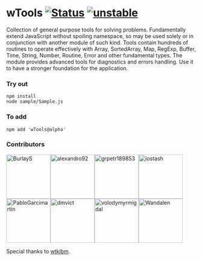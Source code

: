 
# wTools [![Status](https://github.com/Wandalen/wTools/workflows/Test/badge.svg)](https://github.com/Wandalen/wTools/actions?query=workflow%3ATest) [![unstable](https://img.shields.io/badge/stability-unstable-yellow.svg)](https://github.com/emersion/stability-badges#unstable)

Collection of general purpose tools for solving problems. Fundamentally extend JavaScript without spoiling namespace, so may be used solely or in conjunction with another module of such kind. Tools contain hundreds of routines to operate effectively with Array, SortedArray, Map, RegExp, Buffer, Time, String, Number, Routine, Error and other fundamental types. The module provides advanced tools for diagnostics and errors handling. Use it to have a stronger foundation for the application.


### Try out
```
npm install
node sample/Sample.js
```

### To add

```
npm add 'wTools@alpha'
```

### Contributors

[<img alt="BurlayS" src="https://avatars3.githubusercontent.com/u/12798899?v=4&s=117" width="117">](https://github.com/BurlayS)[<img alt="alexandro92" src="https://avatars2.githubusercontent.com/u/19572821?v=4&s=117" width="117">](https://github.com/alexandro92)[<img alt="grpetr189853" src="https://avatars3.githubusercontent.com/u/23582316?v=4&s=117" width="117">](https://github.com/grpetr189853)[<img alt="iostash" src="https://avatars2.githubusercontent.com/u/2034575?v=4&s=117" width="117">](https://github.com/iostash)[<img alt="PabloGarcimartin" src="https://avatars0.githubusercontent.com/u/39849351?v=4&s=117" width="117">](https://github.com/PabloGarcimartin)[<img alt="dmvict" src="https://avatars2.githubusercontent.com/u/47529590?v=4&s=117" width="117">](https://github.com/dmvict)[<img alt="volodymyrmigdal" src="https://avatars0.githubusercontent.com/u/11973342?v=4&s=117" width="117">](https://github.com/volodymyrmigdal)[<img alt="Wandalen" src="https://avatars1.githubusercontent.com/u/7414255?v=4&s=117" width="117">](https://github.com/Wandalen)

Special thanks to [wtklbm](https://github.com/wtklbm).
